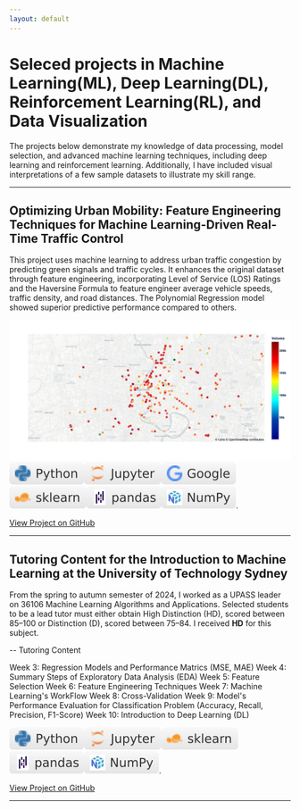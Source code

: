 ```yaml
---
layout: default
---
```

# Seleced projects in Machine Learning(ML), Deep Learning(DL), Reinforcement Learning(RL), and Data Visualization

The projects below demonstrate my knowledge of data processing, model selection, and advanced machine learning techniques, including deep learning and reinforcement learning. Additionally, I have included visual interpretations of a few sample datasets to illustrate my skill range. 

* * *

## Optimizing Urban Mobility: Feature Engineering Techniques for Machine Learning-Driven Real-Time Traffic Control
This project uses machine learning to address urban traffic congestion by predicting green signals and traffic cycles. It enhances the original dataset through feature engineering, incorporating Level of Service (LOS) Ratings and the Haversine Formula to feature engineer average vehicle speeds, traffic density, and road distances. The Polynomial Regression model showed superior predictive performance compared to others. 

![Project 1 Cover Photo](/assets/img/bkktraffic_map.png)
![Python](/assets/img/Python-white.svg)![Jupyter](/assets/img/Jupyter-white.svg)![Google](/assets/img/Google-white.svg)![sklearn](/assets/img/sklearn-white.svg)![Pandas](/assets/img/pandas-white.svg)![Numpy](/assets/img/NumPy-white.svg).

[View Project on GitHub](https://github.com/merrymira/bkktrafficdata)
* * *

## Tutoring Content for the Introduction to Machine Learning at the University of Technology Sydney
From the spring to autumn semester of 2024, I worked as a UPASS leader on 36106 Machine Learning Algorithms and Applications. Selected students to be a lead tutor must either obtain High Distinction (HD), scored between 85–100 or Distinction (D), scored between 75–84. I received **HD** for this subject. 

-- Tutoring Content

Week 3: Regression Models and Performance Matrics (MSE, MAE)
Week 4: Summary Steps of Exploratory Data Analysis (EDA)
Week 5: Feature Selection
Week 6: Feature Engineering Techniques
Week 7: Machine Learning's WorkFlow
Week 8: Cross-Validation
Week 9: Model's Performance Evaluation for Classification Problem (Accuracy, Recall, Precision, F1-Score)
Week 10: Introduction to Deep Learning (DL) 

![Python](/assets/img/Python-white.svg)![Jupyter](/assets/img/Jupyter-white.svg)![sklearn](/assets/img/sklearn-white.svg)![Pandas](/assets/img/pandas-white.svg)![Numpy](/assets/img/NumPy-white.svg).

[View Project on GitHub](https://github.com/merrymira/ML_Tutoring_Materials)
* * *

